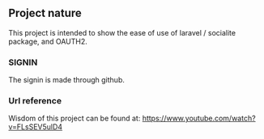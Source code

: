 ## Project nature
This project is intended to show the ease of use of laravel / socialite package, and OAUTH2.

### SIGNIN 
The signin is made through github. 

### Url reference
Wisdom of this project can be found at:
https://www.youtube.com/watch?v=FLsSEV5ulD4



